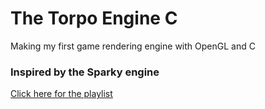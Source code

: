 # The Torpo Engine C
Making my first game rendering engine with OpenGL and C

### Inspired by the Sparky engine
[Click here for the playlist](https://www.youtube.com/playlist?list=PLlrATfBNZ98fqE45g3jZA_hLGUrD4bo6_)
